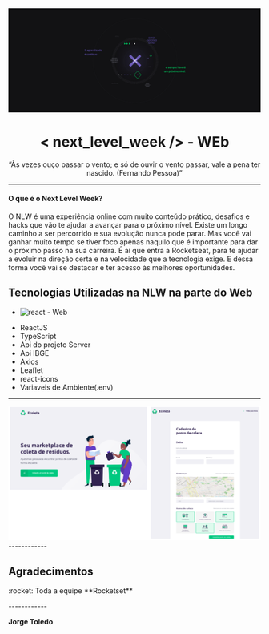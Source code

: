 <img alt="GoStack" src="https://github.com/jorgemtoledo/nlw/blob/master/files/images/img1.png" />

<h1 align="center"> < next_level_week /> - WEb </h1>

<p align="center">“Às vezes ouço passar o vento; e só de ouvir o vento passar, vale a pena ter nascido. (Fernando Pessoa)”</blockquote></p>

------------

<h4> O que é o Next Level Week?</h4>
<p>O NLW é uma experiência online com muito conteúdo prático, desafios e hacks que vão te ajudar a avançar para o próximo nível.
Existe um longo caminho a ser percorrido e sua evolução nunca pode parar. Mas você vai ganhar muito tempo se tiver foco apenas naquilo que é importante para dar o próximo passo na sua carreira.
É aí que entra a Rocketseat, para te ajudar a evoluir na direção certa e na velocidade que a tecnologia exige. E dessa forma você vai se destacar e ter acesso às melhores oportunidades.
</p>

## Tecnologias Utilizadas na NLW na parte do Web
- ![react](https://img.shields.io/badge/ReactJs-TypeScript-blue.svg) - Web
* ReactJS
* TypeScript
* Api do projeto Server
* Api IBGE
* Axios
* Leaflet
* react-icons
* Variaveis de Ambiente(.env)

------------
<img alt="Projeto Mobile" src="https://github.com/jorgemtoledo/nlw/blob/master/files/images/projeto_web.png" />
------------

## Agradecimentos

<p>:rocket: Toda a equipe **Rocketset**</p>
------------

**Jorge Toledo**
